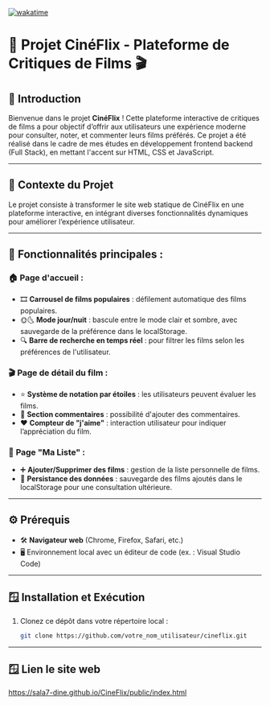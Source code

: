 [![wakatime](https://wakatime.com/badge/github/Sala7-dine/CineFlix.svg)](https://wakatime.com/badge/github/Sala7-dine/CineFlix)

# 📁 Projet CinéFlix - Plateforme de Critiques de Films 🎬

## 🌟 Introduction

Bienvenue dans le projet **CinéFlix** ! Cette plateforme interactive de critiques de films a pour objectif d’offrir aux utilisateurs une expérience moderne pour consulter, noter, et commenter leurs films préférés. Ce projet a été réalisé dans le cadre de mes études en développement frontend backend (Full Stack), en mettant l'accent sur HTML, CSS et JavaScript.

---

## 📝 Contexte du Projet

Le projet consiste à transformer le site web statique de CinéFlix en une plateforme interactive, en intégrant diverses fonctionnalités dynamiques pour améliorer l’expérience utilisateur.

---

## 🎯 **Fonctionnalités principales :**

### 🏠 **Page d'accueil :**

- 🎞️ **Carrousel de films populaires** : défilement automatique des films populaires.
- 🌞🌜 **Mode jour/nuit** : bascule entre le mode clair et sombre, avec sauvegarde de la préférence dans le localStorage.
- 🔍 **Barre de recherche en temps réel** : pour filtrer les films selon les préférences de l'utilisateur.

### 🎬 **Page de détail du film :**

- ⭐ **Système de notation par étoiles** : les utilisateurs peuvent évaluer les films.
- 📝 **Section commentaires** : possibilité d'ajouter des commentaires.
- ❤️ **Compteur de "j'aime"** : interaction utilisateur pour indiquer l’appréciation du film.

### 📂 **Page "Ma Liste" :**

- ➕ **Ajouter/Supprimer des films** : gestion de la liste personnelle de films.
- 💾 **Persistance des données** : sauvegarde des films ajoutés dans le localStorage pour une consultation ultérieure.

---

## ⚙️ Prérequis

- 🛠️ **Navigateur web** (Chrome, Firefox, Safari, etc.)
- 🖥️ Environnement local avec un éditeur de code (ex. : Visual Studio Code)

---

## 🪟 Installation et Exécution

1. Clonez ce dépôt dans votre répertoire local :
   ```bash
   git clone https://github.com/votre_nom_utilisateur/cineflix.git

---

## 🪟 Lien le site web

https://sala7-dine.github.io/CineFlix/public/index.html



